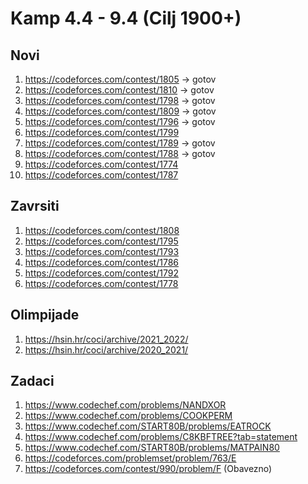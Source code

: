 # Kamp 4.4 - 9.4 (Cilj 1900+)

  ## Novi
  1. https://codeforces.com/contest/1805 -> gotov
  2. https://codeforces.com/contest/1810 -> gotov
  3. https://codeforces.com/contest/1798 -> gotov
  4. https://codeforces.com/contest/1809 -> gotov
  5. https://codeforces.com/contest/1796 -> gotov
  6. https://codeforces.com/contest/1799
  7. https://codeforces.com/contest/1789 -> gotov
  8. https://codeforces.com/contest/1788 -> gotov
  9. https://codeforces.com/contest/1774
  10. https://codeforces.com/contest/1787

  ## Zavrsiti
   1. https://codeforces.com/contest/1808
   2. https://codeforces.com/contest/1795
   3. https://codeforces.com/contest/1793
   4. https://codeforces.com/contest/1786
   5. https://codeforces.com/contest/1792
   6. https://codeforces.com/contest/1778
   
  ## Olimpijade
   1. https://hsin.hr/coci/archive/2021_2022/
   2. https://hsin.hr/coci/archive/2020_2021/
  
  ## Zadaci
   1. https://www.codechef.com/problems/NANDXOR
   2. https://www.codechef.com/problems/COOKPERM
   3. https://www.codechef.com/START80B/problems/EATROCK
   4. https://www.codechef.com/problems/C8KBFTREE?tab=statement
   5. https://www.codechef.com/START80B/problems/MATPAIN80
   6. https://codeforces.com/problemset/problem/763/E
   7. https://codeforces.com/contest/990/problem/F (Obavezno)

